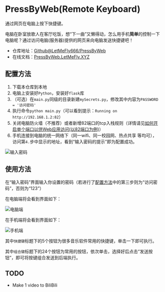 <!--
 * @Author: LetMeFly
 * @Date: 2024-01-30 21:02:09
 * @LastEditors: LetMeFly
 * @LastEditTime: 2024-01-31 18:00:05
-->
# PressByWeb(Remote Keyboard)

通过网页在电脑上按下快捷键。

电脑在卧室放歌人在客厅吃饭，想“下一曲”又懒得动，怎么用手机**简单**的控制一下电脑呢？通过访问电脑(服务器)提供的网页来向电脑发送快捷键吧！

+ 仓库地址：[Github@LetMeFly666/PressByWeb](https://github.com/LetMeFly666/PressByWeb)
+ 在线文档：[PressByWeb.LetMeFly.XYZ](https://pressbyweb.letmefly.xyz/)

## 配置方法

1. 下载本仓库到本地
2. 电脑上安装好```Python```，安装好```flask```库
3. （可选）在```main.py```同级的目录新建```mySecrets.py```，修改其中内容为```PASSWORD = '访问密码'```
4. 执行命令```python main.py```（可以看到提示：```Running on http://192.168.1.2:82```）
5. 关闭电脑防火墙（不推荐）或者新增82端口的tcp入栈规则（详情请见[如何开启单个端口以供Web应用访问(以82端口为例)](https://leetcode.letmefly.xyz/2024/01/31/Other-Windows-FireWall-Open1PortForWebserver-WhyFailed/)）
6. 手机连接到电脑的统一网络下（同一wifi、同一校园网、热点共享 等均可），访问第```4.```步中显示的地址，看到“输入密码的提示”即为配置成功。

![输入密码](https://github.com/LetMeFly666/PressByWeb/assets/56995506/aafd6bc0-ae5f-4eca-90ff-00cb0b01c7d2)

## 使用方法

在“输入密码”界面输入你设置的密码（若进行了[配置方法](#配置方法)中的第三步则为“访问密码”，否则为“123”）

在电脑端将会看到界面如下：

![电脑端](https://github.com/LetMeFly666/PressByWeb/assets/56995506/cf95d7f2-b88f-4c97-adda-8abd9d2e3288)

在手机端将会看到界面如下：

![手机端](https://github.com/LetMeFly666/PressByWeb/assets/56995506/dfb2549d-6879-4121-9552-2c3942ab77eb)

其中```快捷键```标题下的5个按钮为很多音乐软件常用的快捷键，单击一下即可执行。

其中```组合键```标题下的24个按钮为常用的按钮，依次单击，选择好后点击“发送按钮”，即可将按键组合发送到后端执行。

## TODO

+ Make 1 video to BiliBili
